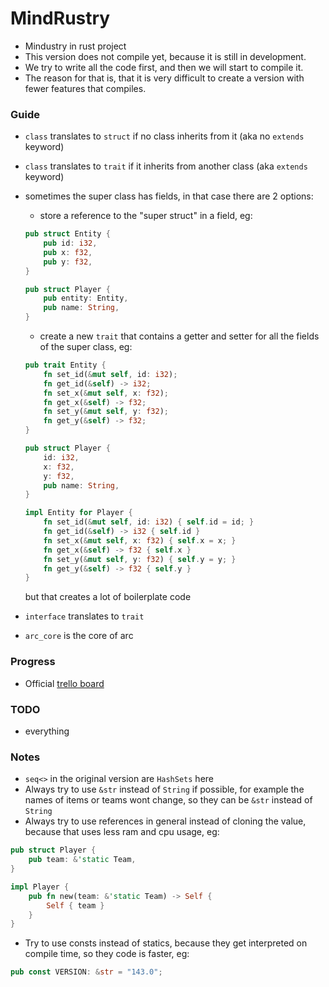 # MindRustry

- Mindustry in rust project
- This version does not compile yet, because it is still in development.
- We try to write all the code first, and then we will start to compile it.
- The reason for that is, that it is very difficult to create a version with fewer features that compiles.

### Guide

- `class` translates to `struct` if no class inherits from it (aka no `extends` keyword)
- `class` translates to `trait` if it inherits from another class (aka `extends` keyword)
- sometimes the super class has fields, in that case there are 2 options:
    - store a reference to the "super struct" in a field, eg:
    ```rust
    pub struct Entity {
        pub id: i32,
        pub x: f32,
        pub y: f32,
    }

    pub struct Player {
        pub entity: Entity,
        pub name: String,
    }
    ```
    - create a new `trait` that contains a getter and setter for all the fields of the super class, eg:
    ```rust
    pub trait Entity {
        fn set_id(&mut self, id: i32);
        fn get_id(&self) -> i32;
        fn set_x(&mut self, x: f32);
        fn get_x(&self) -> f32;
        fn set_y(&mut self, y: f32);
        fn get_y(&self) -> f32;
    }
    
    pub struct Player {
        id: i32,
        x: f32,
        y: f32,
        pub name: String,
    }
    
    impl Entity for Player {
        fn set_id(&mut self, id: i32) { self.id = id; }
        fn get_id(&self) -> i32 { self.id }
        fn set_x(&mut self, x: f32) { self.x = x; }
        fn get_x(&self) -> f32 { self.x }
        fn set_y(&mut self, y: f32) { self.y = y; }
        fn get_y(&self) -> f32 { self.y }
    }
  ```
  but that creates a lot of boilerplate code

- `interface` translates to `trait`
- `arc_core` is the core of arc

### Progress

- Official [trello board](https://trello.com/b/b9KlBgIu/mindrustry)

### TODO

- everything

### Notes

- `seq<>` in the original version are `HashSets` here
- Always try to use `&str` instead of `String` if possible, for example the names of items or teams wont change, so they
  can be `&str` instead of `String`
- Always try to use references in general instead of cloning the value, because that uses less ram and cpu usage, eg:

```rust
pub struct Player {
    pub team: &'static Team,
}

impl Player {
    pub fn new(team: &'static Team) -> Self {
        Self { team }
    }
}
```

- Try to use consts instead of statics, because they get interpreted on compile time, so they code is faster, eg:

```rust
pub const VERSION: &str = "143.0";
```
